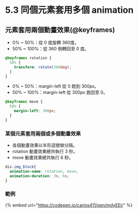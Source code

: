# 5.3 同個元素套用多個 animation

## 元素套用兩個動畫效果(@keyframes)

* 0% \~ 50%：從 0 度旋轉 360度。
* 50% \~ 100%：從 360 倒轉回至 0 度。

```css
@keyframes rotation {
  50% {
    transform: rotate(360deg);
  }
}
```

* 0% \~ 50%：margin-left 從 0 跑到 300px。
* 50% \~ 100%：margin-left 從 300px 跑回至 0。

```css
@keyframes move {
  50% {
    margin-left: 300px;
  }
}
```

### 某個元素套用兩個或多個動畫效果

* 各個動畫效果以半形逗號做分隔。
* rotation 動畫效果總共執行 3 秒。
* move 動畫效果總共執行 6 秒。

```css
div.img_block{
  animation-name: rotation, move;
  animation-duration: 3s, 6s;
}
```

### 範例

{% embed url="https://codepen.io/carlos411/pen/mdyEEjr" %}

